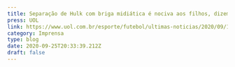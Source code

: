 ```yaml
---
title: Separação de Hulk com briga midiática é nociva aos filhos, dizem psicólogos
press: UOL
link: https://www.uol.com.br/esporte/futebol/ultimas-noticias/2020/09/11/separacao-de-hulk-com-briga-midiatica-e-nociva-aos-filhos-dizem-psicologos.htm
category: Imprensa
type: blog
date: 2020-09-25T20:33:39.212Z
draft: false
---
```

